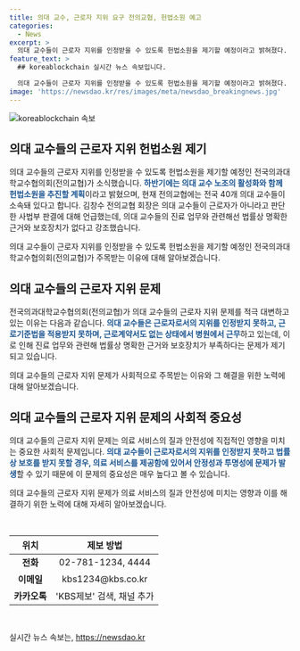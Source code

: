 ```yaml
---
title: 의대 교수, 근로자 지위 요구 전의교협, 헌법소원 예고
categories:
  - News
excerpt: >
  의대 교수들이 근로자 지위를 인정받을 수 있도록 헌법소원을 제기할 예정이라고 밝혀졌다. 전의교협은 이미 설립된 의대 교수 노조의 활성화와 함께 이를 추진할 계획으로, 전국 40개 의대 교수들이 소속돼 있다. 의대 교수들은 근로자로 인정받지 못하며, 법률상 명확한 근거와 보호장치가 부족하다는 비판이 제기되고 있다.
feature_text: >
  ## koreablockchain 실시간 뉴스 속보입니다.

  의대 교수들이 근로자 지위를 인정받을 수 있도록 헌법소원을 제기할 예정이라고 밝혀졌다. 전의교협은 이미 설립된 의대 교수 노조의 활성화와 함께 이를 추진할 계획으로, 전국 40개 의대 교수들이 소속돼 있다. 의대 교수들은 근로자로 인정받지 못하며, 법률상 명확한 근거와 보호장치가 부족하다는 비판이 제기되고 있다.
image: 'https://newsdao.kr/res/images/meta/newsdao_breakingnews.jpg'
---
```


<p><img src="https://newsdao.kr/res/images/meta/newsdao_breakingnews.jpg" alt="koreablockchain 속보" /></p>

<h2 data-ke-size="size26">의대 교수들의 근로자 지위 헌법소원 제기</h2>

<p>의대 교수들의 근로자 지위를 인정받을 수 있도록 헌법소원을 제기할 예정인 전국의과대학교수협의회(전의교협)가 소식했습니다. <b><span style="color: #1a5490;">하반기에는 의대 교수 노조의 활성화와 함께 헌법소원을 추진할 계획</span></b>이라고 밝혔으며, 현재 전의교협에는 전국 40개 의대 교수들이 소속돼 있다고 합니다. 김창수 전의교협 회장은 의대 교수들이 근로자가 아니라고 판단한 사법부 판결에 대해 언급했는데, 의대 교수들의 진료 업무와 관련해선 법률상 명확한 근거와 보호장치가 없다고 강조했습니다.</p>

<p>의대 교수들이 근로자 지위를 인정받을 수 있도록 헌법소원을 제기할 예정인 전국의과대학교수협의회(전의교협)가 주목받는 이유에 대해 알아보겠습니다.</p>

<h2 data-ke-size="size26">의대 교수들의 근로자 지위 문제</h2>

<p>전국의과대학교수협의회(전의교협)가 의대 교수들의 근로자 지위 문제를 적극 대변하고 있는 이유는 다음과 같습니다. <b><span style="color: #1a5490;">의대 교수들은 근로자로서의 지위를 인정받지 못하고, 근로기준법을 적용받지 못하며, 근로계약서도 없는 상태에서 병원에서 근무</span></b>하고 있는데, 이로 인해 진료 업무와 관련해 법률상 명확한 근거와 보호장치가 부족하다는 문제가 제기되고 있습니다.</p>

<p>의대 교수들의 근로자 지위 문제가 사회적으로 주목받는 이유와 그 해결을 위한 노력에 대해 알아보겠습니다.</p>

<h2 data-ke-size="size26">의대 교수들의 근로자 지위 문제의 사회적 중요성</h2>

<p>의대 교수들의 근로자 지위 문제는 의료 서비스의 질과 안전성에 직접적인 영향을 미치는 중요한 사회적 문제입니다. <b><span style="color: #1a5490;">의대 교수들이 근로자로서의 지위를 인정받지 못하고 법률상 보호를 받지 못할 경우, 의료 서비스를 제공함에 있어서 안정성과 투명성에 문제가 발생</span></b>할 수 있기 때문에 이 문제의 중요성은 매우 높다고 볼 수 있습니다.</p>

<p>의대 교수들의 근로자 지위 문제가 의료 서비스의 질과 안전성에 미치는 영향과 이를 해결하기 위한 노력에 대해 자세히 알아보겠습니다.</p>

<p data-ke-size="size16">&nbsp;</p>

<table>
    <thead>
        <tr>
            <th style="text-align: center;">위치</th>
            <th style="text-align: center;">제보 방법</th>
        </tr>
    </thead>
    <tbody>
        <tr>
            <td style="text-align: center;"><b>전화</b></td>
            <td style="text-align: center;">02-781-1234, 4444</td>
        </tr>
        <tr>
            <td style="text-align: center;"><b>이메일</b></td>
            <td style="text-align: center;">kbs1234@kbs.co.kr</td>
        </tr>
        <tr>
            <td style="text-align: center;"><b>카카오톡</b></td>
            <td style="text-align: center;">'KBS제보' 검색, 채널 추가</td>
        </tr>
    </tbody>
</table>

<p data-ke-size="size16">&nbsp;</p>
실시간 뉴스 속보는, <a href="https://newsdao.kr" rel="dofollow">https://newsdao.kr</a>


